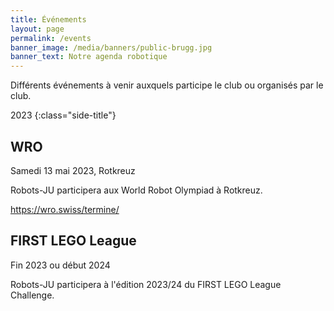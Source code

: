 ```yaml
---
title: Événements
layout: page
permalink: /events
banner_image: /media/banners/public-brugg.jpg
banner_text: Notre agenda robotique
---
```


Différents événements à venir auxquels participe le club ou organisés par le club.

2023
{:class="side-title"}

## WRO

<i class="fa fa-calendar"></i> Samedi 13 mai 2023, Rotkreuz

Robots-JU participera aux World Robot Olympiad à Rotkreuz.

<https://wro.swiss/termine/>

## FIRST LEGO League

<i class="fa fa-calendar"></i> Fin 2023 ou début 2024

Robots-JU participera à l'édition 2023/24 du FIRST LEGO League Challenge.
